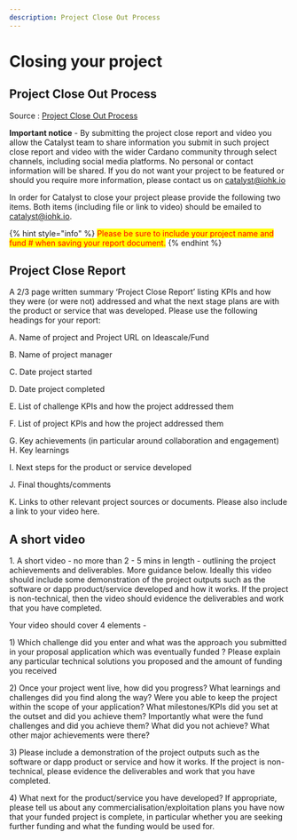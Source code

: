 ```yaml
---
description: Project Close Out Process
---
```


# Closing your project

## Project Close Out Process&#x20;

Source : [Project Close Out Process](https://docs.google.com/document/d/1vsWPQVuXr66\_Bv4PWiUr2vtJhcUs23Z3Bh-Q3FJOsYM/edit?usp=sharing)

**Important notice** - By submitting the project close report and video you allow the Catalyst team to share information you submit in such project close report and video with the wider Cardano community through select channels, including social media platforms. No personal or contact information will be shared. If you do not want your project to be featured or should you require more information, please contact us on catalyst@iohk.io&#x20;

In order for Catalyst to close your project please provide the following two items. Both items (including file or link to video) should be emailed to catalyst@iohk.io.&#x20;

{% hint style="info" %}
<mark style="color:red;">Please be sure to include your project name and fund # when saving your report document.</mark>&#x20;
{% endhint %}

## Project Close Report

A 2/3 page written summary ‘Project Close Report’ listing KPIs and how they were (or were not) addressed and what the next stage plans are with the product or service that was developed. Please use the following headings for your report:&#x20;

A. Name of project and Project URL on Ideascale/Fund&#x20;

B. Name of project manager&#x20;

C. Date project started&#x20;

D. Date project completed&#x20;

E. List of challenge KPIs and how the project addressed them&#x20;

F. List of project KPIs and how the project addressed them&#x20;

G. Key achievements (in particular around collaboration and engagement) H. Key learnings&#x20;

I. Next steps for the product or service developed&#x20;

J. Final thoughts/comments&#x20;

K. Links to other relevant project sources or documents. Please also include a link to your video here.&#x20;

## A short video

1\. A short video - no more than 2 - 5 mins in length - outlining the project achievements and deliverables. More guidance below. Ideally this video should include some demonstration of the project outputs such as the software or dapp product/service developed and how it works. If the project is non-technical, then the video should evidence the deliverables and work that you have completed.

Your video should cover 4 elements -&#x20;

1\) Which challenge did you enter and what was the approach you submitted in your proposal application which was eventually funded ? Please explain any particular technical solutions you proposed and the amount of funding you received&#x20;

2\) Once your project went live, how did you progress? What learnings and challenges did you find along the way? Were you able to keep the project within the scope of your application? What milestones/KPIs did you set at the outset and did you achieve them? Importantly what were the fund challenges and did you achieve them? What did you not achieve? What other major achievements were there?&#x20;

3\) Please include a demonstration of the project outputs such as the software or dapp product or service and how it works. If the project is non-technical, please evidence the deliverables and work that you have completed.&#x20;

4\) What next for the product/service you have developed? If appropriate, please tell us about any commercialisation/exploitation plans you have now that your funded project is complete, in particular whether you are seeking further funding and what the funding would be used for.&#x20;



